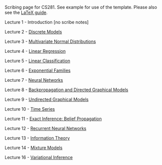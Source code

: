 Scribing page for CS281. See example for use of the template. Please also see the [LaTeX guide](https://github.com/harvard-ml-courses/cs281-scribe/blob/master/scribe_notes.md).

Lecture 1 - Introduction [no scribe notes]

Lecture 2 - [Discrete Models](https://github.com/harvard-ml-courses/cs281-scribe/blob/master/2/2.pdf)

Lecture 3 - [Multivariate Normal Distributions](https://github.com/harvard-ml-courses/cs281-scribe/blob/master/3/3.pdf)

Lecture 4 - [Linear Regression](https://github.com/harvard-ml-courses/cs281-scribe/blob/master/4/4.pdf)

Lecture 5 - [Linear Classification](https://github.com/harvard-ml-courses/cs281-scribe/blob/master/5/5.pdf)

Lecture 6 - [Exponential Families](https://github.com/harvard-ml-courses/cs281-scribe/blob/master/6/6.pdf)

Lecture 7 - [Neural Networks](https://github.com/harvard-ml-courses/cs281-scribe/blob/master/7/7.pdf)

Lecture 8 - [Backpropagation and Directed Graphical Models](https://github.com/harvard-ml-courses/cs281-scribe/blob/master/8/8.pdf)

Lecture 9 - [Undirected Graphical Models](https://github.com/harvard-ml-courses/cs281-scribe/blob/master/9/9.pdf)

Lecture 10 - [Time Series](https://github.com/harvard-ml-courses/cs281-scribe/blob/master/10/10.pdf)

Lecture 11 - [Exact Inference: Belief Propagation](https://github.com/harvard-ml-courses/cs281-scribe/blob/master/11/11.pdf)

Lecture 12 - [Recurrent Neural Networks](https://github.com/harvard-ml-courses/cs281-scribe/blob/master/12/12.pdf)

Lecture 13 - [Information Theory](https://github.com/harvard-ml-courses/cs281-scribe/blob/master/13/13.pdf)

Lecture 14 - [Mixture Models](https://github.com/harvard-ml-courses/cs281-scribe/blob/master/14/14.pdf)

Lecture 16 - [Variational Inference](https://github.com/harvard-ml-courses/cs281-scribe/blob/master/16/16.pdf)

